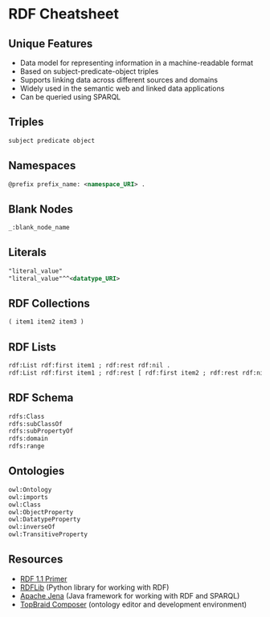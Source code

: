 # RDF Cheatsheet

## Unique Features
- Data model for representing information in a machine-readable format
- Based on subject-predicate-object triples
- Supports linking data across different sources and domains
- Widely used in the semantic web and linked data applications
- Can be queried using SPARQL

## Triples
```rdf
subject predicate object
```

## Namespaces
```rdf
@prefix prefix_name: <namespace_URI> .
```

## Blank Nodes
```rdf
_:blank_node_name
```

## Literals
```rdf
"literal_value"
"literal_value"^^<datatype_URI>
```

## RDF Collections
```rdf
( item1 item2 item3 )
```

## RDF Lists
```rdf
rdf:List rdf:first item1 ; rdf:rest rdf:nil .
rdf:List rdf:first item1 ; rdf:rest [ rdf:first item2 ; rdf:rest rdf:nil ] .
```

## RDF Schema
```rdf
rdfs:Class
rdfs:subClassOf
rdfs:subPropertyOf
rdfs:domain
rdfs:range
```

## Ontologies
```rdf
owl:Ontology
owl:imports
owl:Class
owl:ObjectProperty
owl:DatatypeProperty
owl:inverseOf
owl:TransitiveProperty
```

## Resources
- [RDF 1.1 Primer](https://www.w3.org/TR/rdf11-primer/)
- [RDFLib](https://rdflib.readthedocs.io/) (Python library for working with RDF)
- [Apache Jena](https://jena.apache.org/) (Java framework for working with RDF and SPARQL)
- [TopBraid Composer](https://www.topquadrant.com/products/topbraid-composer/) (ontology editor and development environment)